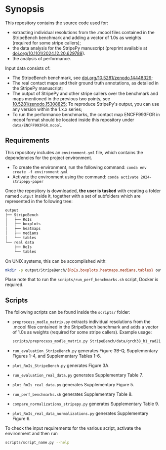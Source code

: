 <!--
Copyright (C) 2024 Andrea Raffo <andrea.raffo@ibv.uio.no>

SPDX-License-Identifier: MIT
-->

# Synopsis

This repository contains the source code used for:

- extracting individual resolutions from the .mcool files contained in the StripeBench benchmark and adding a vector of 1.0s as weights (required for some stripe callers);
- the data analysis for the StripePy manuscript (preprint available at [doi.org/10.1101/2024.12.20.629789](https://doi.org/10.1101/2024.12.20.629789)).
- the analysis of performance.

Input data consists of:

- The StripeBench benchmark, see [doi.org/10.5281/zenodo.14448329](https://doi.org/10.5281/zenodo.14448329);
- The real contact maps and their ground truth annotations, as detailed in the StripePy manuscript;
- The output of StripePy and other stripe callers over the benchmark and maps mentioned in the previous two points, see [10.5281/zenodo.15308825](https://doi.org/10.5281/zenodo.15308825);
  To reproduce StripePy's output, you can use any version within the 1.x.x series;
- To run the performance benchmarks, the contact map ENCFF993FGR in mcool format should be located inside this repository under `data/ENCFF993FGR.mcool`.

## Requirements

This repository includes an `environment.yml` file, which contains the dependencies for the project environment.

- To create the environment, run the following command: `conda env create -f environment.yml`
- Activate the environment using the command: `conda activate 2024-stripepy-paper`

Once the repository is downloaded, **the user is tasked** with creating a folder named `output` inside it, together with a
set of subfolders which are represented in the following tree:

```txt
output
├── StripeBench
│   ├── RoIs
│   ├── boxplots
│   ├── heatmaps
│   ├── medians
│   └── tables
└── real data
    ├── RoIs
    └── tables
```

On UNIX systems, this can be accomplished with:

```bash
mkdir -p output/StripeBench/{RoIs,boxplots,heatmaps,medians,tables} output/real\ data/{RoIs,tables}
```

Plase note that to run the `scripts/run_perf_benchmarks.sh` script, Docker is required.

## Scripts

The following scripts can be found inside the `scripts/` folder:

- `preprocess_modle_matrix.py` extracts individual resolutions from the .mcool files contained in the StripeBench benchmark and adds a vector of 1.0s as weights
  (required for some stripe callers). Example usage:

  ```bash
  scripts/preprocess_modle_matrix.py StripeBench/data/grch38_h1_rad21_*/*.mcool --resolutions 5000 10000 25000 50000
  ```

- `run_evaluation_StripeBench.py` generates Figure 3B-Q, Supplementary Figures 1-4, and Supplementary Tables 1-6.
- `plot_RoIs_StripeBench.py` generates Figure 3A.
- `run_evaluation_real_data.py` generates Supplementary Table 7.
- `plot_RoIs_real_data.py` generates Supplementary Figure 5.
- `run_perf_benchmarks.sh` generates Supplementary Table 8.
- `compare_normalizations_stripepy.py` generates Supplementary Table 9.
- `plot_RoIs_real_data_normalizations.py` generates Supplementary Figure 6.

To check the input requirements for the various script, activate the environment and then run

```bash
scripts/script_name.py --help
```
